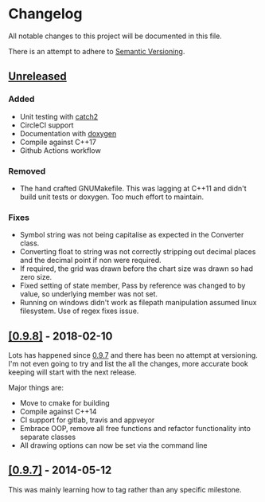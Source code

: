 # Changelog
All notable changes to this project will be documented in this file.

There is an attempt to adhere to [Semantic Versioning](https://semver.org/).

## [Unreleased](https://github.com/php1ic/inch/tree/master)

### Added
- Unit testing with [catch2](https://github.com/catchorg/Catch2)
- CircleCI support
- Documentation with [doxygen](http://www.doxygen.nl/)
- Compile against C++17
- Github Actions workflow

### Removed
- The hand crafted GNUMakefile. This was lagging at C++11 and didn't build unit tests or doxygen. Too much effort to maintain.

### Fixes
- Symbol string was not being capitalise as expected in the Converter class.
- Converting float to string was not correctly stripping out decimal places and the decimal point if non were required.
- If required, the grid was drawn before the chart size was drawn so had zero size.
- Fixed setting of state member, Pass by reference was changed to by value, so underlying member was not set.
- Running on windows didn't work as filepath manipulation assumed linux filesystem. Use of regex fixes issue.


## [[0.9.8]](https://github.com/php1ic/inch/releases/tag/v0.9.8) - 2018-02-10

Lots has happened since [0.9.7](https://github.com/php1ic/inch/releases/tag/v0.9.7) and there has been no attempt at versioning.
I'm not even going to try and list the all the changes, more accurate book keeping will start with the next release.

Major things are:
- Move to cmake for building
- Compile against C++14
- CI support for gitlab, travis and appveyor
- Embrace OOP, remove all free functions and refactor functionality into separate classes
- All drawing options can now be set via the command line


## [[0.9.7]](https://github.com/php1ic/inch/releases/tag/v0.9.7) - 2014-05-12

This was mainly learning how to tag rather than any specific milestone.
